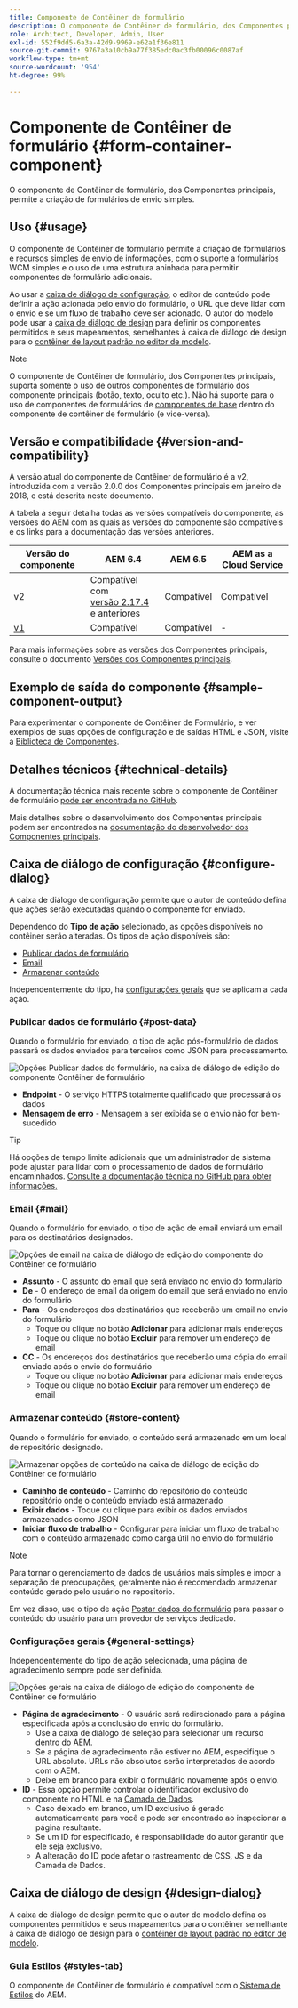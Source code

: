 ```yaml
---
title: Componente de Contêiner de formulário
description: O componente de Contêiner de formulário, dos Componentes principais, permite a criação de formulários de envio simples.
role: Architect, Developer, Admin, User
exl-id: 552f9dd5-6a3a-42d9-9969-e62a1f36e811
source-git-commit: 9767a3a10cb9a77f385edc0ac3fb00096c0087af
workflow-type: tm+mt
source-wordcount: '954'
ht-degree: 99%

---
```


# Componente de Contêiner de formulário {#form-container-component}

O componente de Contêiner de formulário, dos Componentes principais, permite a criação de formulários de envio simples.

## Uso {#usage}

O componente de Contêiner de formulário permite a criação de formulários e recursos simples de envio de informações, com o suporte a formulários WCM simples e o uso de uma estrutura aninhada para permitir componentes de formulário adicionais.

Ao usar a [caixa de diálogo de configuração](#configure-dialog), o editor de conteúdo pode definir a ação acionada pelo envio do formulário, o URL que deve lidar com o envio e se um fluxo de trabalho deve ser acionado. O autor do modelo pode usar a [caixa de diálogo de design](#design-dialog) para definir os componentes permitidos e seus mapeamentos, semelhantes à caixa de diálogo de design para o [contêiner de layout padrão no editor de modelo](https://experienceleague.adobe.com/docs/experience-manager-cloud-service/sites/authoring/features/templates.html?lang=pt-BR).

>[!NOTE]
>
>O componente de Contêiner de formulário, dos Componentes principais, suporta somente o uso de outros componentes de formulário dos componente principais (botão, texto, oculto etc.). Não há suporte para o uso de componentes de formulários de [componentes de base](https://experienceleague.adobe.com/docs/experience-manager-65/authoring/siteandpage/default-components-foundation.html?lang=pt-BR) dentro do componente de contêiner de formulário (e vice-versa).

## Versão e compatibilidade {#version-and-compatibility}

A versão atual do componente de Contêiner de formulário é a v2, introduzida com a versão 2.0.0 dos Componentes principais em janeiro de 2018, e está descrita neste documento.

A tabela a seguir detalha todas as versões compatíveis do componente, as versões do AEM com as quais as versões do componente são compatíveis e os links para a documentação das versões anteriores.

| Versão do componente | AEM 6.4 | AEM 6.5 | AEM as a Cloud Service |
|--- |--- |--- |---|
| v2 | Compatível com<br>[versão 2.17.4](/help/versions.md) e anteriores | Compatível | Compatível |
| [v1](/help/components/v1/form-container-v1.md) | Compatível | Compatível | - |

Para mais informações sobre as versões dos Componentes principais, consulte o documento [Versões dos Componentes principais](/help/versions.md).

## Exemplo de saída do componente {#sample-component-output}

Para experimentar o componente de Contêiner de Formulário, e ver exemplos de suas opções de configuração e de saídas HTML e JSON, visite a [Biblioteca de Componentes](https://adobe.com/go/aem_cmp_library_form_container_br).

## Detalhes técnicos {#technical-details}

A documentação técnica mais recente sobre o componente de Contêiner de formulário [pode ser encontrada no GitHub](https://adobe.com/go/aem_cmp_tech_form_container_v2_br).

Mais detalhes sobre o desenvolvimento dos Componentes principais podem ser encontrados na [documentação do desenvolvedor dos Componentes principais](/help/developing/overview.md).

## Caixa de diálogo de configuração {#configure-dialog}

A caixa de diálogo de configuração permite que o autor de conteúdo defina que ações serão executadas quando o componente for enviado.

Dependendo do **Tipo de ação** selecionado, as opções disponíveis no contêiner serão alteradas. Os tipos de ação disponíveis são:

* [Publicar dados de formulário](#post-data)
* [Email](#mail)
* [Armazenar conteúdo](#store-content)

Independentemente do tipo, há [configurações gerais](#general-settings) que se aplicam a cada ação.

### Publicar dados de formulário {#post-data}

Quando o formulário for enviado, o tipo de ação pós-formulário de dados passará os dados enviados para terceiros como JSON para processamento.

![Opções Publicar dados do formulário, na caixa de diálogo de edição do componente Contêiner de formulário](/help/assets/form-container-edit-post.png)

* **Endpoint** - O serviço HTTPS totalmente qualificado que processará os dados
* **Mensagem de erro** - Mensagem a ser exibida se o envio não for bem-sucedido

>[!TIP]
>Há opções de tempo limite adicionais que um administrador de sistema pode ajustar para lidar com o processamento de dados de formulário encaminhados. [Consulte a documentação técnica no GitHub para obter informações.](https://github.com/adobe/aem-core-wcm-components/tree/master/content/src/content/jcr_root/apps/core/wcm/components/form/actions/rpc)

### Email {#mail}

Quando o formulário for enviado, o tipo de ação de email enviará um email para os destinatários designados.

![Opções de email na caixa de diálogo de edição do componente do Contêiner de formulário](/help/assets/form-container-edit-mail.png)

* **Assunto** - O assunto do email que será enviado no envio do formulário
* **De** - O endereço de email da origem do email que será enviado no envio do formulário
* **Para** - Os endereços dos destinatários que receberão um email no envio do formulário
   * Toque ou clique no botão **Adicionar** para adicionar mais endereços
   * Toque ou clique no botão **Excluir** para remover um endereço de email
* **CC** - Os endereços dos destinatários que receberão uma cópia do email enviado após o envio do formulário
   * Toque ou clique no botão **Adicionar** para adicionar mais endereços
   * Toque ou clique no botão **Excluir** para remover um endereço de email

### Armazenar conteúdo {#store-content}

Quando o formulário for enviado, o conteúdo será armazenado em um local de repositório designado.

![Armazenar opções de conteúdo na caixa de diálogo de edição do Contêiner de formulário](/help/assets/form-container-edit-store.png)

* **Caminho de conteúdo** - Caminho do repositório do conteúdo repositório onde o conteúdo enviado está armazenado
* **Exibir dados** - Toque ou clique para exibir os dados enviados armazenados como JSON
* **Iniciar fluxo de trabalho** - Configurar para iniciar um fluxo de trabalho com o conteúdo armazenado como carga útil no envio do formulário

>[!NOTE]
>
>Para tornar o gerenciamento de dados de usuários mais simples e impor a separação de preocupações, geralmente não é recomendado armazenar conteúdo gerado pelo usuário no repositório.
>
>Em vez disso, use o tipo de ação [Postar dados do formulário](#post-data) para passar o conteúdo do usuário para um provedor de serviços dedicado.

### Configurações gerais {#general-settings}

Independentemente do tipo de ação selecionada, uma página de agradecimento sempre pode ser definida.

![Opções gerais na caixa de diálogo de edição do componente de Contêiner de formulário](/help/assets/form-container-edit-general.png)

* **Página de agradecimento** - O usuário será redirecionado para a página especificada após a conclusão do envio do formulário.
   * Use a caixa de diálogo de seleção para selecionar um recurso dentro do AEM.
   * Se a página de agradecimento não estiver no AEM, especifique o URL absoluto. URLs não absolutos serão interpretados de acordo com o AEM.
   * Deixe em branco para exibir o formulário novamente após o envio.
* **ID** - Essa opção permite controlar o identificador exclusivo do componente no HTML e na [Camada de Dados](/help/developing/data-layer/overview.md).
   * Caso deixado em branco, um ID exclusivo é gerado automaticamente para você e pode ser encontrado ao inspecionar a página resultante.
   * Se um ID for especificado, é responsabilidade do autor garantir que ele seja exclusivo.
   * A alteração do ID pode afetar o rastreamento de CSS, JS e da Camada de Dados.

## Caixa de diálogo de design {#design-dialog}

A caixa de diálogo de design permite que o autor do modelo defina os componentes permitidos e seus mapeamentos para o contêiner semelhante à caixa de diálogo de design para o [contêiner de layout padrão no editor de modelo](https://experienceleague.adobe.com/docs/experience-manager-cloud-service/sites/authoring/features/templates.html).

### Guia Estilos {#styles-tab}

O componente de Contêiner de formulário é compatível com o [Sistema de Estilos](/help/get-started/authoring.md#component-styling) do AEM.
